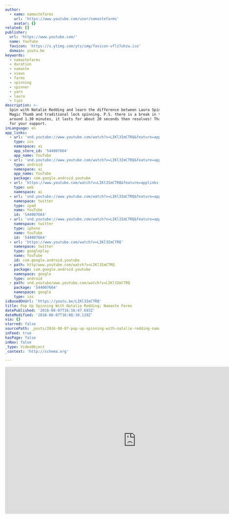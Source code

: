 ```yaml
---
author:
  - name: namastefarms
    url: 'https://www.youtube.com/user/namastefarms'
    avatar: {}
related: []
publisher:
  url: 'https://www.youtube.com/'
  name: YouTube
  favicon: 'https://s.ytimg.com/yts/img/favicon-vflz7uhzw.ico'
  domain: youtu.be
keywords:
  - namastefarms
  - duration
  - namaste
  - views
  - farms
  - spinning
  - spinner
  - yarn
  - laura
  - tips
description: >-
  Spin with Natalie Redding and learn the difference between Laura Spinner's
  Magic Thumb and traditional lock spinning. P.S. there is a break in the feed
  around 1.30 minutes, it lasts for about 20 seconds then resolves! Thank you
  for your support.
inLanguage: en
app_links:
  - url: 'vnd.youtube://www.youtube.com/watch?v=LIKl3ImCTRQ&feature=applinks'
    type: ios
    namespace: ai
    app_store_id: '544007664'
    app_name: YouTube
  - url: 'vnd.youtube://www.youtube.com/watch?v=LIKl3ImCTRQ&feature=applinks'
    type: android
    namespace: ai
    app_name: YouTube
    package: com.google.android.youtube
  - url: 'https://www.youtube.com/watch?v=LIKl3ImCTRQ&feature=applinks'
    type: web
    namespace: ai
  - url: 'vnd.youtube://www.youtube.com/watch?v=LIKl3ImCTRQ&feature=applinks'
    namespace: twitter
    type: ipad
    name: YouTube
    id: '544007664'
  - url: 'vnd.youtube://www.youtube.com/watch?v=LIKl3ImCTRQ&feature=applinks'
    namespace: twitter
    type: iphone
    name: YouTube
    id: '544007664'
  - url: 'https://www.youtube.com/watch?v=LIKl3ImCTRQ'
    namespace: twitter
    type: googleplay
    name: YouTube
    id: com.google.android.youtube
  - path: http/www.youtube.com/watch?v=LIKl3ImCTRQ
    package: com.google.android.youtube
    namespace: google
    type: android
  - path: vnd.youtube/www.youtube.com/watch?v=LIKl3ImCTRQ
    package: '544007664'
    namespace: google
    type: ios
isBasedOnUrl: 'https://youtu.be/LIKl3ImCTRQ'
title: Pop Up Spinning With Natalie Redding; Namaste Farms
datePublished: '2016-08-07T16:16:47.693Z'
dateModified: '2016-08-07T16:08:30.119Z'
via: {}
starred: false
sourcePath: _posts/2016-08-07-pop-up-spinning-with-natalie-redding-namaste-farms.md
inFeed: true
hasPage: false
inNav: false
_type: VideoObject
_context: 'http://schema.org'

---
```

<iframe src="https://cdn.embedly.com/widgets/media.html?src=https%3A%2F%2Fwww.youtube.com%2Fembed%2FLIKl3ImCTRQ%3Ffeature%3Doembed&amp;url=http%3A%2F%2Fwww.youtube.com%2Fwatch%3Fv%3DLIKl3ImCTRQ&amp;image=https%3A%2F%2Fi.ytimg.com%2Fvi%2FLIKl3ImCTRQ%2Fhqdefault.jpg&amp;key=b7d04c9b404c499eba89ee7072e1c4f7&amp;type=text%2Fhtml&amp;schema=youtube" width="854" height="480" scrolling="no" frameborder="0" allowfullscreen="" style=""></iframe>